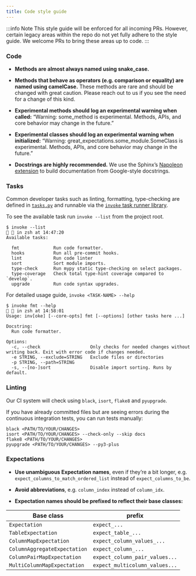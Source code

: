 ```yaml
---
title: Code style guide
---
```


:::info Note
This style guide will be enforced for all incoming PRs. However, certain legacy areas within the repo do not yet fully adhere to the style guide. We welcome PRs to bring these areas up to code.
:::

### Code

* **Methods are almost always named using snake_case.**

* **Methods that behave as operators (e.g. comparison or equality) are named using camelCase.** These methods are rare and should be changed with great caution. Please reach out to us if you see the need for a change of this kind.

* **Experimental methods should log an experimental warning when called:** “Warning: some_method is experimental. Methods, APIs, and core behavior may change in the future.”

* **Experimental classes should log an experimental warning when initialized:** “Warning: great_expectations.some_module.SomeClass is experimental. Methods, APIs, and core behavior may change in the future.”

* **Docstrings are highly recommended.** We use the Sphinx’s [Napoleon extension](http://www.sphinx-doc.org/en/master/ext/napoleon.html) to build documentation from Google-style docstrings.

### Tasks

Common developer tasks such as linting, formatting, type-checking are defined in [`tasks.py`](https://github.com/great-expectations/great_expectations/blob/develop/tasks.py) and runnable via the [`invoke` task runner library](https://www.pyinvoke.org/).

To see the available task run `invoke --list` from the project root.

```console
$ invoke --list                                                                                                                                                                                                                                                                                                                                               in zsh at 14:47:20
Available tasks:

  fmt             Run code formatter.
  hooks           Run all pre-commit hooks.
  lint            Run code linter
  sort            Sort module imports.
  type-check      Run mypy static type-checking on select packages.
  type-coverage   Check total type-hint coverage compared to `develop`.
  upgrade         Run code syntax upgrades.
```

For detailed usage guide, `invoke <TASK-NAME> --help`

```console
$ invoke fmt --help                                                                                                                                                                                                                                                                                                                                           in zsh at 14:58:01
Usage: inv[oke] [--core-opts] fmt [--options] [other tasks here ...]

Docstring:
  Run code formatter.

Options:
  -c, --check                   Only checks for needed changes without writing back. Exit with error code if changes needed.
  -e STRING, --exclude=STRING   Exclude files or directories
  -p STRING, --path=STRING
  -s, --[no-]sort               Disable import sorting. Runs by default.
```

### Linting

Our CI system will check using `black`, `isort`, `flake8` and `pyupgrade`. 

If you have already committed files but are seeing errors during the continuous integration tests, you can run tests manually:

```console
black <PATH/TO/YOUR/CHANGES>
isort <PATH/TO/YOUR/CHANGES> --check-only --skip docs
flake8 <PATH/TO/YOUR/CHANGES>
pyupgrade <PATH/TO/YOUR/CHANGES> --py3-plus
```

### Expectations

* **Use unambiguous Expectation names**, even if they’re a bit longer, e.g. `expect_columns_to_match_ordered_list` instead of `expect_columns_to_be`.

* **Avoid abbreviations**, e.g. `column_index` instead of `column_idx`.

* **Expectation names should be prefixed to reflect their base classes:**

| Base class                   |  prefix                         |
|------------------------------|---------------------------------|
| `Expectation`                |  `expect_...`                   | 
| `TableExpectation`           |  `expect_table_...`             | 
| `ColumnMapExpectation`       |  `expect_column_values_...`     | 
| `ColumnAggregateExpectation` |  `expect_column_...`            | 
| `ColumnPairMapExpectation`   |  `expect_column_pair_values...` | 
| `MultiColumnMapExpectation`  |  `expect_multicolumn_values...` | 

